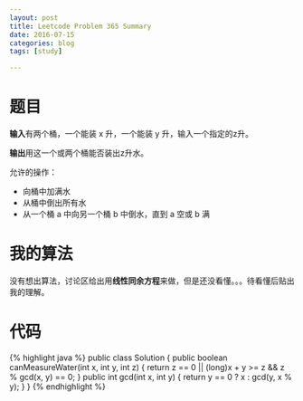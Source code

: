 ```yaml
---
layout: post
title: Leetcode Problem 365 Summary
date: 2016-07-15
categories: blog
tags: [study]

---
```


# 题目

**输入**有两个桶，一个能装 x 升，一个能装 y 升，输入一个指定的z升。

**输出**用这一个或两个桶能否装出z升水。

允许的操作：

* 向桶中加满水
* 从桶中倒出所有水
* 从一个桶 a 中向另一个桶 b 中倒水，直到 a 空或 b 满

# 我的算法

没有想出算法，讨论区给出用**线性同余方程**来做，但是还没看懂。。。待看懂后贴出我的理解。

# 代码

{% highlight java %}
public class Solution {
    public boolean canMeasureWater(int x, int y, int z) {
        return z == 0 || (long)x + y >= z && z % gcd(x, y) == 0;
    }
    public int gcd(int x, int y) {
        return y == 0 ? x : gcd(y, x % y);
    }
}
{% endhighlight %}